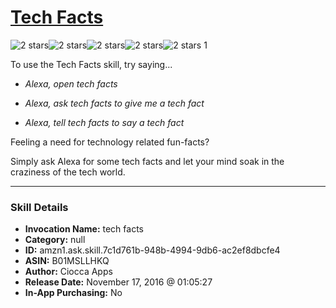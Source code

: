 # [Tech Facts](http://alexa.amazon.com/#skills/amzn1.ask.skill.7c1d761b-948b-4994-9db6-ac2ef8dbcfe4)
![2 stars](../../images/ic_star_black_18dp_1x.png)![2 stars](../../images/ic_star_black_18dp_1x.png)![2 stars](../../images/ic_star_border_black_18dp_1x.png)![2 stars](../../images/ic_star_border_black_18dp_1x.png)![2 stars](../../images/ic_star_border_black_18dp_1x.png) 1

To use the Tech Facts skill, try saying...

* *Alexa, open tech facts*

* *Alexa, ask tech facts to give me a tech fact*

* *Alexa, tell tech facts to say a tech fact*

Feeling a need for technology related fun-facts?

Simply ask Alexa for some tech facts and let your mind soak in the craziness of the tech world.

***

### Skill Details

* **Invocation Name:** tech facts
* **Category:** null
* **ID:** amzn1.ask.skill.7c1d761b-948b-4994-9db6-ac2ef8dbcfe4
* **ASIN:** B01MSLLHKQ
* **Author:** Ciocca Apps
* **Release Date:** November 17, 2016 @ 01:05:27
* **In-App Purchasing:** No
